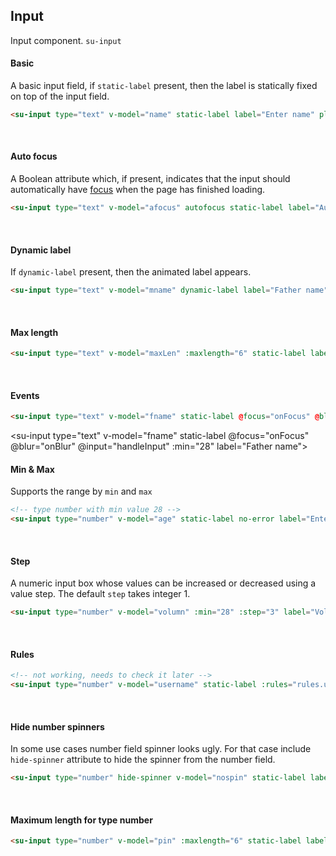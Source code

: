 
## Input
Input component. `su-input`

#### Basic

A basic input field, if `static-label` present, then the label is statically fixed on top of the input field.
```html
<su-input type="text" v-model="name" static-label label="Enter name" placeholder="Enter your name"></su-input>
```

<su-input type="text" v-model="name" static-label label="Enter name" placeholder="Enter your name"></su-input>
<br>

#### Auto focus

A Boolean attribute which, if present, indicates that the input should automatically have [focus](https://developer.mozilla.org/en-US/docs/Web/HTML/Element/input#autofocus) when the page has finished loading.

```html
<su-input type="text" v-model="afocus" autofocus static-label label="Auto focus"></su-input>
```

<su-input type="text" v-model="afocus" autofocus static-label label="Auto focus"></su-input>
<br>

#### Dynamic label

If `dynamic-label` present, then the animated label appears.

```html
<su-input type="text" v-model="mname" dynamic-label label="Father name" placeholder="Father name"></su-input>
```
<su-input type="text" v-model="mname" dynamic-label label="Father name" placeholder="Father name"></su-input>
<br>

#### Max length
```html
<su-input type="text" v-model="maxLen" :maxlength="6" static-label label="Auto focus"></su-input>
```

<su-input type="text" v-model="maxLen" :maxlength="6" static-label label="Maximum length"></su-input>
<br>

#### Events
```html
<su-input type="text" v-model="fname" static-label @focus="onFocus" @blur="onBlur" @input="handleInput" :min="28" label="Father name"></su-input>
```

<!-- adding input events -->
<su-input type="text" v-model="fname" static-label @focus="onFocus" @blur="onBlur" @input="handleInput" :min="28" label="Father name"></su-input>
<br>

#### Min & Max

Supports the range by `min` and `max`
```html
<!-- type number with min value 28 -->
<su-input type="number" v-model="age" static-label no-error label="Enter age" :min="28"></su-input>
```

<su-input type="number" v-model="age" static-label no-error :min="28" label="Age"></su-input>
<br>

#### Step

A numeric input box whose values can be increased or decreased using a value step. The default `step` takes integer 1.

```html
<su-input type="number" v-model="volumn" :min="28" :step="3" label="Volume"></su-input>
```

<su-input type="number" v-model="volumn" static-label :min="28" :step="3" label="Volume"></su-input>
<br>

#### Rules
```html
<!-- not working, needs to check it later -->
<su-input type="number" v-model="username" static-label :rules="rules.username"></su-input>
```

<su-input type="text" v-model="username" static-label :rules="rules.userName"></su-input>
<br>

#### Hide number spinners

In some use cases number field spinner looks ugly. For that case include `hide-spinner` attribute to hide the spinner from the number field.
```html
<su-input type="number" hide-spinner v-model="nospin" static-label label="Enter age"></su-input>
```

<su-input type="number" hide-spinner v-model="nospin" static-label label="Enter age"></su-input>
<br>

#### Maximum length for type number

```html
<su-input type="number" v-model="pin" :maxlength="6" static-label label="PIN"></su-input>
```

<su-input type="number" v-model="pin" :maxlength="6" static-label label="PIN"></su-input>
<br>


<script>
import Vue from 'vue'
export default {
	data () {
		let minMaxValidate = (rule, value) => {
			if (rule.min) {
				if (value.length < rule.min) {
					return new Error(rule.label + " should be minimum " + rule.min + " characters.")
				}
			}
		}
		return {
			name: 'Bob',
			age: 30,
			fname: '',
			mname: '',
			afocus: '',
			maxLen: 'WX9090',
			volumn: 28,
			username: '',
			nospin: 0,
			pin: 123456,
			rules: {
				userName: [{
					validator: minMaxValidate,
					min: 6,
					label: "User Name"
				}]
			}
		}
	},
	methods: {
		onFocus: function () {
			console.log('on focus')
		},
		onBlur: function () {
			console.log('on blur')
		},
		handleInput: function ($event) {
			console.log('handleInput', $event)
		}
	}
}
</script>

